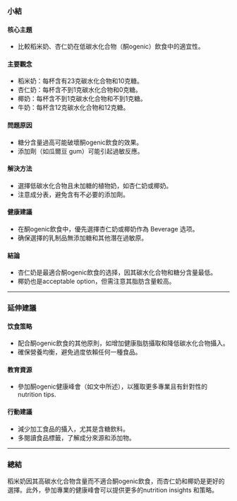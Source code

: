 ### 小結

#### 核心主題
- 比較稻米奶、杏仁奶在低碳水化合物（酮ogenic）飲食中的適宜性。

#### 主要觀念
- 稻米奶：每杯含有23克碳水化合物和10克糖。
- 杏仁奶：每杯含不到1克碳水化合物和0克糖。
- 椰奶：每杯含不到1克碳水化合物和不到1克糖。
- 牛奶：每杯含12克碳水化合物和12克糖。

#### 問題原因
- 糖分含量過高可能破壞酮ogenic飲食的效果。
- 添加劑（如瓜爾豆 gum）可能引起過敏反應。

#### 解決方法
- 選擇低碳水化合物且未加糖的植物奶，如杏仁奶或椰奶。
- 注意成分表，避免含有不必要的添加劑。

#### 健康建議
- 在酮ogenic飲食中，優先選擇杏仁奶或椰奶作為 Beverage 选项。
- 确保選擇的乳制品無添加糖和其他潛在過敏原。

#### 結論
- 杏仁奶是最適合酮ogenic飲食的选择，因其碳水化合物和糖分含量最低。
- 椰奶也是acceptable option，但需注意其脂肪含量較高。

---

### 延伸建議

#### 饮食策略
- 配合酮ogenic飲食的其他原則，如增加健康脂肪攝取和降低碳水化合物攝入。
- 確保營養均衡，避免過度依賴任何一種食品。

#### 教育資源
- 參加酮ogenic健康峰會（如文中所述），以獲取更多專業且有針對性的nutrition tips.

#### 行動建議
- 減少加工食品的攝入，尤其是含糖飲料。
- 多閱讀食品標籤，了解成分來源和添加物。

---

### 總結
稻米奶因其高碳水化合物含量而不適合酮ogenic飲食，而杏仁奶和椰奶是更好的選擇。此外，參加專業的健康峰會可以提供更多的nutrition insights 和策略。